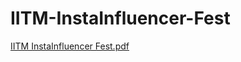 # IITM-InstaInfluencer-Fest

[IITM InstaInfluencer Fest.pdf](https://github.com/user-attachments/files/20344427/IITM.InstaInfluencer.Fest.pdf)
